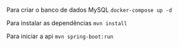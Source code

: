 Para criar o banco de dados MySQL
`docker-compose up -d`

Para instalar as dependências
`mvn install`

Para iniciar a api
`mvn spring-boot:run`

